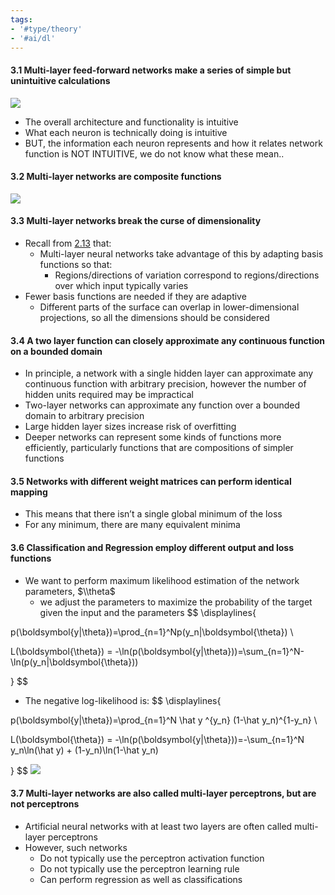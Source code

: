 ```yaml
---
tags:
- '#type/theory'
- '#ai/dl'
---
```


#### 3.1 Multi-layer feed-forward networks make a series of simple but unintuitive calculations

![](Pasted%20image%2020231217155646.png)

- The overall architecture and functionality is intuitive
- What each neuron is technically doing is intuitive
- BUT, the information each neuron represents and how it relates network function is NOT INTUITIVE, we do not know what these mean..

#### 3.2 Multi-layer networks are composite functions

![](Pasted%20image%2020231217155911.png)

#### 3.3 Multi-layer networks break the curse of dimensionality

- Recall from [2.13](2-linear-regression-classification.md) that:
  - Multi-layer neural networks take advantage of this by adapting basis functions so that:
    - Regions/directions of variation correspond to regions/directions over which input typically varies
- Fewer basis functions are needed if they are adaptive
  - Different parts of the surface can overlap in lower-dimensional projections, so all the dimensions should be considered

#### 3.4 A two layer function can closely approximate any continuous function on a bounded domain

- In principle, a network with a single hidden layer can approximate any continuous function with arbitrary precision, however the number of hidden units required may be impractical
- Two-layer networks can approximate any function over a bounded domain to
  arbitrary precision
- Large hidden layer sizes increase risk of overfitting
- Deeper networks can represent some kinds of functions more efficiently, particularly functions that are compositions of simpler functions

#### 3.5 Networks with different weight matrices can perform identical mapping

- This means that there isn’t a single global minimum of the loss
- For any minimum, there are many equivalent minima

#### 3.6 Classification and Regression employ different output and loss functions

- We want to perform maximum likelihood estimation of the network parameters, $\\theta$
  - we adjust the parameters to maximize the probability of the target given the input and the parameters
    $$
    \\displaylines{

p(\\boldsymbol{y|\\theta})=\\prod\_{n=1}^Np(y_n|\\boldsymbol{\\theta}) \\

L(\\boldsymbol{\\theta}) = -\\ln(p(\\boldsymbol{y|\\theta}))=\\sum\_{n=1}^N-\\ln(p(y_n|\\boldsymbol{\\theta}))

}
$$

- The negative log-likelihood is:
  $$
  \\displaylines{

p(\\boldsymbol{y|\\theta})=\\prod\_{n=1}^N \\hat y ^{y_n} (1-\\hat y_n)^{1-y_n} \\

L(\\boldsymbol{\\theta}) = -\\ln(p(\\boldsymbol{y|\\theta}))=-\\sum\_{n=1}^N y_n\\ln(\\hat y) + (1-y_n)\\ln(1-\\hat y_n)

}
$$
![](Pasted%20image%2020231217204226.png)

#### 3.7 Multi-layer networks are also called multi-layer perceptrons, but are not perceptrons

- Artificial neural networks with at least two layers are often called multi-layer perceptrons
- However, such networks
  - Do not typically use the perceptron activation function
  - Do not typically use the perceptron learning rule
  - Can perform regression as well as classifications